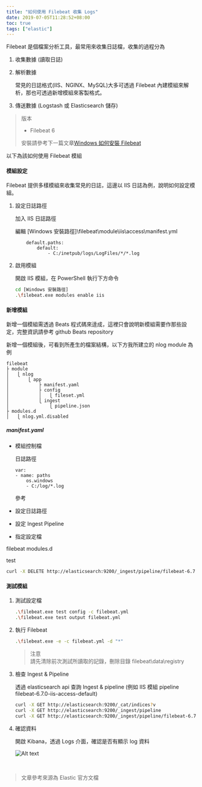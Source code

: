 ```yaml
---
title: "如何使用 Filebeat 收集 Logs"
date: 2019-07-05T11:28:52+08:00
toc: true
tags: ["elastic"]
---
```


<!--more-->

Filebeat 是個檔案分析工具，最常用來收集日誌檔，收集的過程分為

1. 收集數據 (讀取日誌)

2. 解析數據

    常見的日誌格式(IIS、NGINX、MySQL)大多可透過 Filebeat 內建模組來解析，那也可透過新增模組來客製格式。

3. 傳送數據 (Logstash 或 Elasticsearch 儲存)

> 版本
>
> * Filebeat 6
>
> 安裝請參考下一篇文章[Windows 如何安裝 Filebeat](https://reddtsai.github.io/posts/elk_windowsfilebeat/)

以下為該如何使用 Filebeat 模組

#### 模組設定

Filebeat 提供多樣模組來收集常見的日誌，這邊以 IIS 日誌為例，說明如何設定模組。

1. 設定日誌路徑

    加入 IIS 日誌路徑

    編輯 [Windows 安裝路徑]\filebeat\module\iis\access\manifest.yml

    ```text
        default.paths:
            default:
                - C:/inetpub/logs/LogFiles/*/*.log
    ```

2. 啟用模組

    開啟 IIS 模組，在 PowerShell 執行下方命令

    ```bash
    cd [Windows 安裝路徑]
    .\filebeat.exe modules enable iis
    ```

#### 新增模組

新增一個模組需透過 Beats 程式碼來逹成，這裡只會說明新模組需要作那些設定，完整資訊請參考 github Beats repository

新增一個模組後，可看到所產生的檔案結構，以下方我所建立的 nlog module 為例

```text
filebeat
├ module
│   ⎩ nlog
│       ⎩ app
│           ├ manifest.yaml
│           ├ config
│           │   ⎩ fileset.yml
│           ⎩ ingest
│               ⎩ pipeline.json
├ modules.d
│   ⎩ nlog.yml.disabled

```

##### manifest.yaml

* 模組控制檔

    日誌路徑

    ```text
    var:
    - name: paths
        os.windows
        - C:/log/*.log
    ```

    參考

* 設定日誌路徑

* 設定 Ingest Pipeline

* 指定設定檔

filebeat modules.d

test

```bash
curl -X DELETE http://elasticsearch:9200/_ingest/pipeline/filebeat-6.7.0-iis-access-default
```

#### 測試模組

1. 測試設定檔

    ```bash
    .\filebeat.exe test config -c filebeat.yml
    .\filebeat.exe test output filebeat.yml
    ```

2. 執行 Filebeat

    ```bash
    .\filebeat.exe -e -c filebeat.yml -d "*"
    ```

    > 注意  
    > 請先清除前次測試所讀取的記錄，刪除目錄 filebeat\data\registry

3. 檢查 Ingest & Pipeline

    透過 elasticsearch api 查詢 Ingest & pipeline (例如 IIS 模組 pipeline filebeat-6.7.0-iis-access-default)

    ```bash
    curl -X GET http://elasticsearch:9200/_cat/indices?v
    curl -X GET http://elasticsearch:9200/_ingest/pipeline
    curl -X GET http://elasticsearch:9200/_ingest/pipeline/filebeat-6.7.0-iis-access-default
    ```

4. 確認資料

    開啟 Kibana，透過 Logs 介面，確認是否有顯示 log 資料

    ![Alt text](/images/kibana_logs.PNG)

<br/>

> 文章參考來源為 Elastic 官方文檔
